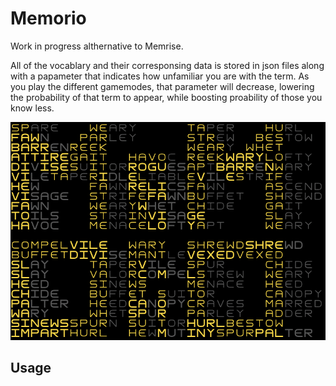 # Memorio
Work in progress althernative to Memrise.

All of the vocablary and their corresponsing data is stored in json files along with a papameter that indicates how unfamiliar you are with the term. As you play the different gamemodes, that parameter will decrease, lowering the probability of that term to appear, while boosting proability of those you know less.

![Banner](img/memorio_icon.png)

## Usage

